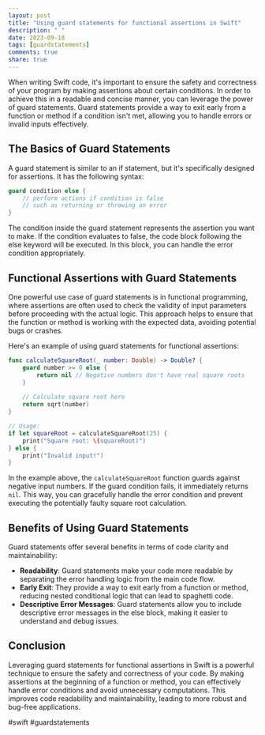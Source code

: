 ```yaml
---
layout: post
title: "Using guard statements for functional assertions in Swift"
description: " "
date: 2023-09-18
tags: [guardstatements]
comments: true
share: true
---
```


When writing Swift code, it's important to ensure the safety and correctness of your program by making assertions about certain conditions. In order to achieve this in a readable and concise manner, you can leverage the power of guard statements. Guard statements provide a way to exit early from a function or method if a condition isn't met, allowing you to handle errors or invalid inputs effectively.

## The Basics of Guard Statements

A guard statement is similar to an if statement, but it's specifically designed for assertions. It has the following syntax:

```swift
guard condition else {
    // perform actions if condition is false
    // such as returning or throwing an error
}
```

The condition inside the guard statement represents the assertion you want to make. If the condition evaluates to false, the code block following the else keyword will be executed. In this block, you can handle the error condition appropriately.

## Functional Assertions with Guard Statements

One powerful use case of guard statements is in functional programming, where assertions are often used to check the validity of input parameters before proceeding with the actual logic. This approach helps to ensure that the function or method is working with the expected data, avoiding potential bugs or crashes.

Here's an example of using guard statements for functional assertions:

```swift
func calculateSquareRoot(_ number: Double) -> Double? {
    guard number >= 0 else {
        return nil // Negative numbers don't have real square roots
    }
    
    // Calculate square root here
    return sqrt(number)
}

// Usage:
if let squareRoot = calculateSquareRoot(25) {
    print("Square root: \(squareRoot)")
} else {
    print("Invalid input!")
}
```

In the example above, the `calculateSquareRoot` function guards against negative input numbers. If the guard condition fails, it immediately returns `nil`. This way, you can gracefully handle the error condition and prevent executing the potentially faulty square root calculation.

## Benefits of Using Guard Statements

Guard statements offer several benefits in terms of code clarity and maintainability:

- **Readability**: Guard statements make your code more readable by separating the error handling logic from the main code flow.
- **Early Exit**: They provide a way to exit early from a function or method, reducing nested conditional logic that can lead to spaghetti code.
- **Descriptive Error Messages**: Guard statements allow you to include descriptive error messages in the else block, making it easier to understand and debug issues.

## Conclusion

Leveraging guard statements for functional assertions in Swift is a powerful technique to ensure the safety and correctness of your code. By making assertions at the beginning of a function or method, you can effectively handle error conditions and avoid unnecessary computations. This improves code readability and maintainability, leading to more robust and bug-free applications.

#swift #guardstatements
